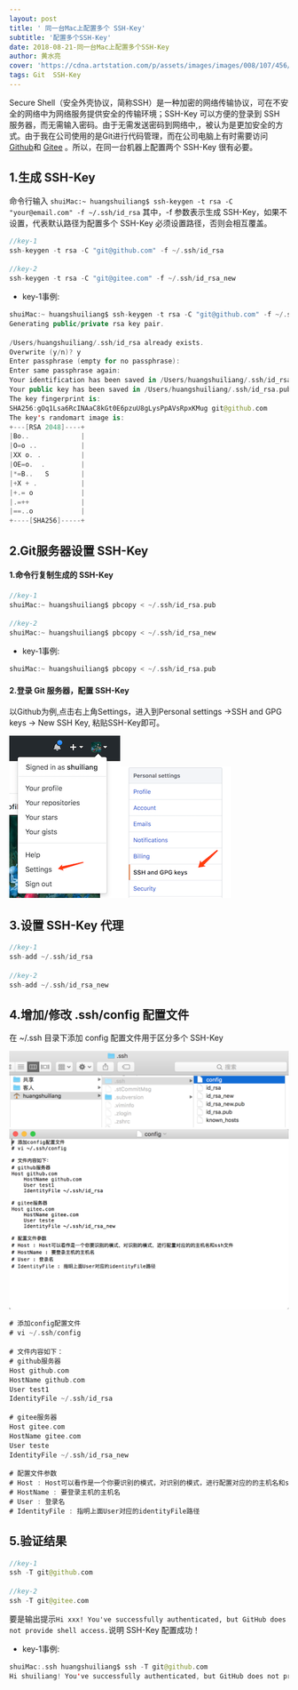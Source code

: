 ```yaml
---
layout: post
title: ' 同一台Mac上配置多个 SSH-Key'
subtitle: '配置多个SSH-Key'
date: 2018-08-21-同一台Mac上配置多个SSH-Key
author: 黄水亮
cover: 'https://cdna.artstation.com/p/assets/images/images/008/107/456/large/lee-souder-rg-001.jpg?1510539788'
tags: Git  SSH-Key
---
```


Secure Shell（安全外壳协议，简称SSH）是一种加密的网络传输协议，可在不安全的网络中为网络服务提供安全的传输环境；SSH-Key 可以方便的登录到 SSH 服务器，而无需输入密码。由于无需发送密码到网络中,，被认为是更加安全的方式。由于我在公司使用的是Git进行代码管理，而在公司电脑上有时需要访问 [Github](https://github.com/shuiliang)和 [Gitee](https://gitee.com/shuiliang) 。所以，在同一台机器上配置两个 SSH-Key 很有必要。




## 1.生成 SSH-Key

命令行输入 `shuiMac:~ huangshuiliang$ ssh-keygen -t rsa -C "your@email.com" -f ~/.ssh/id_rsa` 其中，-f 参数表示生成 SSH-Key，如果不设置，代表默认路径为配置多个 SSH-Key 必须设置路径，否则会相互覆盖。

```swift
//key-1
ssh-keygen -t rsa -C "git@github.com" -f ~/.ssh/id_rsa

//key-2
ssh-keygen -t rsa -C "git@gitee.com" -f ~/.ssh/id_rsa_new

```

- key-1事例:

```swift
shuiMac:~ huangshuiliang$ ssh-keygen -t rsa -C "git@github.com" -f ~/.ssh/id_rsa
Generating public/private rsa key pair.

/Users/huangshuiliang/.ssh/id_rsa already exists.
Overwrite (y/n)? y
Enter passphrase (empty for no passphrase): 
Enter same passphrase again: 
Your identification has been saved in /Users/huangshuiliang/.ssh/id_rsa.
Your public key has been saved in /Users/huangshuiliang/.ssh/id_rsa.pub.
The key fingerprint is:
SHA256:gOq1Lsa6RcINAaC8kGt0E6pzuU8gLysPpAVsRpxKMug git@github.com
The key's randomart image is:
+---[RSA 2048]----+
|Bo..             |
|O=o ..           |
|XX o. .          |
|OE=o.  .         |
|*=B..   S        |
|+X + .           |
|+.= o            |
|.=++             |
|==..o            |
+----[SHA256]-----+

```

## 2.Git服务器设置 SSH-Key

#### 1.命令行复制生成的 SSH-Key

```swift
//key-1
shuiMac:~ huangshuiliang$ pbcopy < ~/.ssh/id_rsa.pub

//key-2
shuiMac:~ huangshuiliang$ pbcopy < ~/.ssh/id_rsa_new

```
- key-1事例:

```swift
shuiMac:~ huangshuiliang$ pbcopy < ~/.ssh/id_rsa.pub
```

#### 2.登录 Git 服务器，配置 SSH-Key

以Github为例,点击右上角Settings，进入到Personal settings ->SSH and GPG keys -> New SSH Key, 粘贴SSH-Key即可。

![](/assets/img/details/2018-08-21/1.png)![](/assets/img/details/2018-08-21/2.png)


## 3.设置 SSH-Key 代理

```swift
//key-1
ssh-add ~/.ssh/id_rsa

//key-2
ssh-add ~/.ssh/id_rsa_new

```

## 4.增加/修改 .ssh/config 配置文件

在 ~/.ssh 目录下添加 config 配置文件用于区分多个 SSH-Key

![](/assets/img/details/2018-08-21/3.png)![](/assets/img/details/2018-08-21/4.png)

```swift
# 添加config配置文件
# vi ~/.ssh/config

# 文件内容如下：
# github服务器
Host github.com
HostName github.com
User test1
IdentityFile ~/.ssh/id_rsa

# gitee服务器
Host gitee.com
HostName gitee.com
User teste
IdentityFile ~/.ssh/id_rsa_new

# 配置文件参数
# Host : Host可以看作是一个你要识别的模式，对识别的模式，进行配置对应的的主机名和ssh文件
# HostName : 要登录主机的主机名
# User : 登录名
# IdentityFile : 指明上面User对应的identityFile路径
```

## 5.验证结果

```swift
//key-1
ssh -T git@github.com

//key-2
ssh -T git@gitee.com

```
要是输出提示`Hi xxx! You've successfully authenticated, but GitHub does not provide shell access.`说明 SSH-Key 配置成功！

- key-1事例:

```swift
shuiMac:.ssh huangshuiliang$ ssh -T git@github.com
Hi shuiliang! You've successfully authenticated, but GitHub does not provide shell access.
```

